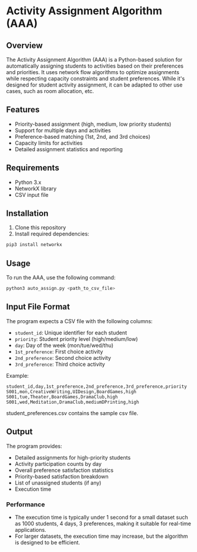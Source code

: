 # Activity Assignment Algorithm (AAA)

## Overview
The Activity Assignment Algorithm (AAA) is a Python-based solution for automatically assigning students to activities based on their preferences and priorities. It uses network flow algorithms to optimize assignments while respecting capacity constraints and student preferences. While it's designed for student activity assignment, it can be adapted to other use cases, such as room allocation, etc.

## Features
- Priority-based assignment (high, medium, low priority students)
- Support for multiple days and activities
- Preference-based matching (1st, 2nd, and 3rd choices)
- Capacity limits for activities
- Detailed assignment statistics and reporting

## Requirements
- Python 3.x
- NetworkX library
- CSV input file

## Installation
1. Clone this repository
2. Install required dependencies:
```bash
pip3 install networkx
```

## Usage
To run the AAA, use the following command:
```bash
python3 auto_assign.py <path_to_csv_file>
```

## Input File Format
The program expects a CSV file with the following columns:
- `student_id`: Unique identifier for each student
- `priority`: Student priority level (high/medium/low)
- `day`: Day of the week (mon/tue/wed/thu)
- `1st_preference`: First choice activity
- `2nd_preference`: Second choice activity
- `3rd_preference`: Third choice activity

Example:
```
student_id,day,1st_preference,2nd_preference,3rd_preference,priority
S001,mon,CreativeWriting,UIDesign,BoardGames,high
S001,tue,Theater,BoardGames,DramaClub,high
S001,wed,Meditation,DramaClub,mediumDPrinting,high
```
student_preferences.csv contains the sample csv file.

## Output
The program provides:
- Detailed assignments for high-priority students
- Activity participation counts by day
- Overall preference satisfaction statistics
- Priority-based satisfaction breakdown
- List of unassigned students (if any)
- Execution time

### Performance
- The execution time is typically under 1 second for a small dataset such as 1000 students, 4 days, 3 preferences, making it suitable for real-time applications.
- For larger datasets, the execution time may increase, but the algorithm is designed to be efficient.
